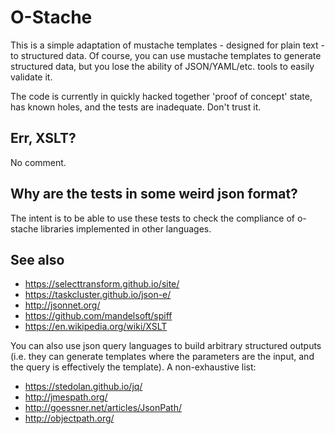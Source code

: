# O-Stache

This is a simple adaptation of mustache templates - designed for plain text - to
structured data. Of course, you can use mustache templates to generate structured
data, but you lose the ability of JSON/YAML/etc. tools to easily validate it.

The code is currently in quickly hacked together 'proof of concept' state, has
known holes, and the tests are inadequate. Don't trust it.

## Err, XSLT?

No comment.

## Why are the tests in some weird json format?

The intent is to be able to use these tests to check the compliance of o-stache
libraries implemented in other languages.

## See also

- https://selecttransform.github.io/site/
- https://taskcluster.github.io/json-e/
- http://jsonnet.org/
- https://github.com/mandelsoft/spiff
- https://en.wikipedia.org/wiki/XSLT

You can also use json query languages to build arbitrary structured outputs (i.e. they
can generate templates where the parameters are the input, and the query is effectively
the template). A non-exhaustive list:

- https://stedolan.github.io/jq/
- http://jmespath.org/
- http://goessner.net/articles/JsonPath/
- http://objectpath.org/


